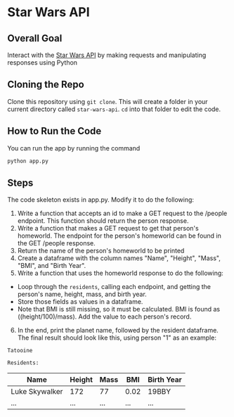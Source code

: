 # Star Wars API

## Overall Goal
Interact with the [Star Wars API](https://swapi.dev/) by making requests and manipulating responses using Python

## Cloning the Repo

Clone this repository using `git clone`. This will create a folder in your current directory called `star-wars-api`. `cd` into that folder to edit the code.

## How to Run the Code

You can run the app by running the command

```bash
python app.py
```

## Steps
The code skeleton exists in app.py. Modify it to do the following:
1. Write a function that accepts an id to make a GET request to the /people endpoint. This function should return the person response.
2. Write a function that makes a GET request to get that person's homeworld. The endpoint for the person's homeworld can be found in the GET /people response.
3. Return the name of the person's homeworld to be printed
4. Create a dataframe with the column names "Name", "Height", "Mass", "BMI", and "Birth Year".
5. Write a function that uses the homeworld response to do the following:
- Loop through the `residents`, calling each endpoint, and getting the person's name, height, mass, and birth year.
- Store those fields as values in a dataframe.
- Note that BMI is still missing, so it must be calculated. BMI is found as ((height/100)/mass). Add the value to each person's record.
6. In the end, print the planet name, followed by the resident dataframe. The final result should look like this, using person "1" as an example: 

```
Tatooine

Residents:
```

| Name | Height | Mass | BMI | Birth Year |
|------|--------|------|-----|------------|
|   Luke Skywalker  |    172    |   77   |  0.02   |     19BBY       |
| ...  |   ...  |  ... | ... |     ...    |


